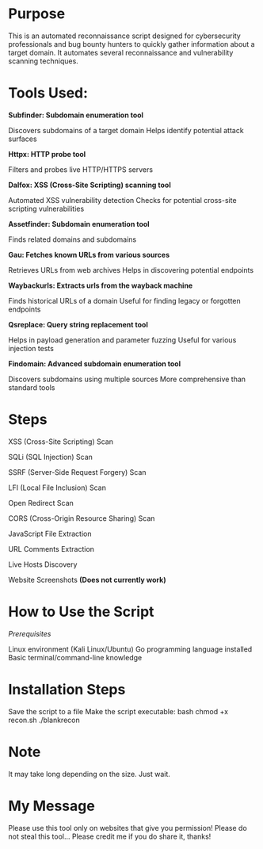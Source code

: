 # **Purpose**

This is an automated reconnaissance script designed for cybersecurity professionals and bug bounty hunters to quickly gather information about a target domain. It automates several reconnaissance and vulnerability scanning techniques.

# **Tools Used:**

**Subfinder: Subdomain enumeration tool**

Discovers subdomains of a target domain
Helps identify potential attack surfaces


**Httpx: HTTP probe tool**

Filters and probes live HTTP/HTTPS servers


**Dalfox: XSS (Cross-Site Scripting) scanning tool**

Automated XSS vulnerability detection
Checks for potential cross-site scripting vulnerabilities


**Assetfinder: Subdomain enumeration tool**

Finds related domains and subdomains


**Gau: Fetches known URLs from various sources**

Retrieves URLs from web archives
Helps in discovering potential endpoints


**Waybackurls: Extracts urls from the wayback machine**

Finds historical URLs of a domain
Useful for finding legacy or forgotten endpoints


**Qsreplace: Query string replacement tool**

Helps in payload generation and parameter fuzzing
Useful for various injection tests


**Findomain: Advanced subdomain enumeration tool**

Discovers subdomains using multiple sources
More comprehensive than standard tools

# **Steps**

XSS (Cross-Site Scripting) Scan

SQLi (SQL Injection) Scan

SSRF (Server-Side Request Forgery) Scan

LFI (Local File Inclusion) Scan

Open Redirect Scan

CORS (Cross-Origin Resource Sharing) Scan

JavaScript File Extraction

URL Comments Extraction

Live Hosts Discovery

Website Screenshots **(Does not currently work)**

# **How to Use the Script**
*Prerequisites*

Linux environment (Kali Linux/Ubuntu)
Go programming language installed
Basic terminal/command-line knowledge

# **Installation Steps**

Save the script to a file 
Make the script executable:
bash
chmod +x recon.sh
./blankrecon

# **Note**

It may take long depending on the size. Just wait.

# **My Message**

Please use this tool only on websites that give you permission! 
Please do not steal this tool...
Please credit me if you do share it, thanks!
